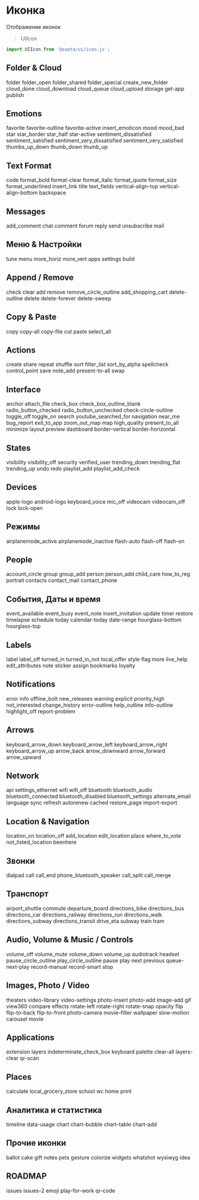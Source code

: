 # Иконка
Отображение иконок

> UIIcon

```javascript
import UIIcon from '@xaota/ui/icon.js';
```

## Folder & Cloud
<ui-html>
  <ui-icon>folder</ui-icon>
  <ui-icon>folder_open</ui-icon>
  <ui-icon>folder_shared</ui-icon>
  <ui-icon>folder_special</ui-icon>
  <ui-icon>create_new_folder</ui-icon>
  <ui-icon>cloud_done</ui-icon>
  <ui-icon>cloud_download</ui-icon>
  <ui-icon>cloud_queue</ui-icon>
  <ui-icon>cloud_upload</ui-icon>
  <ui-icon>storage</ui-icon>
  <ui-icon>get-app</ui-icon>
  <ui-icon>publish</ui-icon>
</ui-html>

## Emotions
<ui-html>
  <ui-icon>favorite</ui-icon>
  <ui-icon>favorite-outline</ui-icon>
  <ui-icon>favorite-active</ui-icon>
  <ui-icon>insert_emoticon</ui-icon>
  <ui-icon>mood</ui-icon>
  <ui-icon>mood_bad</ui-icon>
  <ui-icon>star</ui-icon>
  <ui-icon>star_border</ui-icon>
  <ui-icon>star_half</ui-icon>
  <ui-icon>star-active</ui-icon>
  <ui-icon>sentiment_dissatisfied</ui-icon>
  <ui-icon>sentiment_satisfied</ui-icon>
  <ui-icon>sentiment_very_dissatisfied</ui-icon>
  <ui-icon>sentiment_very_satisfied</ui-icon>
  <ui-icon>thumbs_up_down</ui-icon>
  <ui-icon>thumb_down</ui-icon>
  <ui-icon>thumb_up</ui-icon>
</ui-html>

## Text Format
<ui-html>
  <ui-icon>code</ui-icon>
  <ui-icon>format_bold</ui-icon>
  <ui-icon>format-clear</ui-icon>
  <ui-icon>format_italic</ui-icon>
  <ui-icon>format_quote</ui-icon>
  <ui-icon>format_size</ui-icon>
  <ui-icon>format_underlined</ui-icon>
  <ui-icon>insert_link</ui-icon>
  <ui-icon>title</ui-icon>
  <ui-icon>text_fields</ui-icon>
  <ui-icon>vertical-align-top</ui-icon>
  <ui-icon>vertical-align-bottom</ui-icon>
  <ui-icon>backspace</ui-icon>
</ui-html>

## Messages
<ui-html>
  <ui-icon>add_comment</ui-icon>
  <ui-icon>chat</ui-icon>
  <ui-icon>comment</ui-icon>
  <ui-icon>forum</ui-icon>
  <ui-icon>reply</ui-icon>
  <ui-icon>send</ui-icon>
  <ui-icon>unsubscribe</ui-icon>
  <ui-icon>mail</ui-icon>
</ui-html>

## Меню & Настройки
<ui-html>
  <ui-icon>tune</ui-icon>
  <ui-icon>menu</ui-icon>
  <ui-icon>more_horiz</ui-icon>
  <ui-icon>more_vert</ui-icon>
  <ui-icon>apps</ui-icon>
  <ui-icon>settings</ui-icon>
  <ui-icon>build</ui-icon>
</ui-html>

## Append / Remove
<ui-html>
  <ui-icon>check</ui-icon>
  <ui-icon>clear</ui-icon>
  <ui-icon>add</ui-icon>
  <ui-icon>remove</ui-icon>
  <ui-icon>remove_circle_outline</ui-icon>
  <ui-icon>add_shopping_cart</ui-icon>
  <ui-icon>delete-outline</ui-icon>
  <ui-icon>delete</ui-icon>
  <ui-icon>delete-forever</ui-icon>
  <ui-icon>delete-sweep</ui-icon>
</ui-html>

## Copy &amp; Paste
<ui-html>
  <ui-icon>copy</ui-icon>
  <ui-icon>copy-all</ui-icon>
  <ui-icon>copy-file</ui-icon>
  <ui-icon>cut</ui-icon>
  <ui-icon>paste</ui-icon>
  <ui-icon>select_all</ui-icon>
</ui-html>

## Actions
<ui-html>
  <ui-icon>create</ui-icon>
  <ui-icon>share</ui-icon>
  <ui-icon>repeat</ui-icon>
  <ui-icon>shuffle</ui-icon>
  <ui-icon>sort</ui-icon>
  <ui-icon>filter_list</ui-icon>
  <ui-icon>sort_by_alpha</ui-icon>
  <ui-icon>spellcheck</ui-icon>
  <ui-icon>control_point</ui-icon>
  <ui-icon>save</ui-icon>
  <ui-icon>note_add</ui-icon>
  <ui-icon>present-to-all</ui-icon>
  <ui-icon>swap</ui-icon>
</ui-html>

## Interface
<ui-html>
  <ui-icon>anchor</ui-icon>
  <ui-icon>attach_file</ui-icon>
  <ui-icon>check_box</ui-icon>
  <ui-icon>check_box_outline_blank</ui-icon>
  <ui-icon>radio_button_checked</ui-icon>
  <ui-icon>radio_button_unchecked</ui-icon>
  <ui-icon>check-circle-outline</ui-icon>
  <ui-icon>toggle_off</ui-icon>
  <ui-icon>toggle_on</ui-icon>
  <ui-icon>search</ui-icon>
  <ui-icon>youtube_searched_for</ui-icon>
  <ui-icon>navigation</ui-icon>
  <ui-icon>near_me</ui-icon>
  <ui-icon>bug_report</ui-icon>
  <ui-icon>exit_to_app</ui-icon>
  <ui-icon>zoom_out_map</ui-icon>
  <ui-icon>map</ui-icon>
  <ui-icon>high_quality</ui-icon>
  <ui-icon>present_to_all</ui-icon>
  <ui-icon>minimize</ui-icon>
  <ui-icon>layout</ui-icon>
  <ui-icon>preview</ui-icon>
  <ui-icon>dashboard</ui-icon>
  <ui-icon>border-vertical</ui-icon>
  <ui-icon>border-horizontal</ui-icon>
</ui-html>

## States
<ui-html>
  <ui-icon>visibility</ui-icon>
  <ui-icon>visibility_off</ui-icon>
  <ui-icon>security</ui-icon>
  <ui-icon>verified_user</ui-icon>
  <ui-icon>trending_down</ui-icon>
  <ui-icon>trending_flat</ui-icon>
  <ui-icon>trending_up</ui-icon>
  <ui-icon>undo</ui-icon>
  <ui-icon>redo</ui-icon>
  <ui-icon>playlist_add</ui-icon>
  <ui-icon>playlist_add_check</ui-icon>
</ui-html>

## Devices
<ui-html>
  <ui-icon>apple-logo</ui-icon>
  <ui-icon>android-logo</ui-icon>
  <ui-icon>keyboard_voice</ui-icon>
  <ui-icon>mic_off</ui-icon>
  <ui-icon>videocam</ui-icon>
  <ui-icon>videocam_off</ui-icon>
  <ui-icon>lock</ui-icon>
  <ui-icon>lock-open</ui-icon>
</ui-html>

## Режимы
<ui-html>
  <ui-icon>airplanemode_active</ui-icon>
  <ui-icon>airplanemode_inactive</ui-icon>
  <ui-icon>flash-auto</ui-icon>
  <ui-icon>flash-off</ui-icon>
  <ui-icon>flash-on</ui-icon>
</ui-html>

## People
<ui-html>
  <ui-icon>account_circle</ui-icon>
  <ui-icon>group</ui-icon>
  <ui-icon>group_add</ui-icon>
  <ui-icon>person</ui-icon>
  <ui-icon>person_add</ui-icon>
  <ui-icon>child_care</ui-icon>
  <ui-icon>how_to_reg</ui-icon>
  <ui-icon>portrait</ui-icon>
  <ui-icon>contacts</ui-icon>
  <ui-icon>contact_mail</ui-icon>
  <ui-icon>contact_phone</ui-icon>
</ui-html>

## События, Даты и время
<ui-html>
  <ui-icon>event_available</ui-icon>
  <ui-icon>event_busy</ui-icon>
  <ui-icon>event_note</ui-icon>
  <ui-icon>insert_invitation</ui-icon>
  <ui-icon>update</ui-icon>
  <ui-icon>timer</ui-icon>
  <ui-icon>restore</ui-icon>
  <ui-icon>timelapse</ui-icon>
  <ui-icon>schedule</ui-icon>
  <ui-icon>today</ui-icon>
  <ui-icon>calendar-today</ui-icon>
  <ui-icon>date-range</ui-icon>
  <ui-icon>hourglass-bottom</ui-icon>
  <ui-icon>hourglass-top</ui-icon>
</ui-html>

## Labels
<ui-html>
  <ui-icon>label</ui-icon>
  <ui-icon>label_off</ui-icon>
  <ui-icon>turned_in</ui-icon>
  <ui-icon>turned_in_not</ui-icon>
  <ui-icon>local_offer</ui-icon>
  <ui-icon>style</ui-icon>
  <ui-icon>flag</ui-icon>
  <ui-icon>more</ui-icon>
  <ui-icon>live_help</ui-icon>
  <ui-icon>edit_attributes</ui-icon>
  <ui-icon>note</ui-icon>
  <ui-icon>sticker</ui-icon>
  <ui-icon>assign</ui-icon>
  <ui-icon>bookmarks</ui-icon>
  <ui-icon>loyalty</ui-icon>
</ui-html>

## Notifications
<ui-html>
  <ui-icon>error</ui-icon>
  <ui-icon>info</ui-icon>
  <ui-icon>offline_bolt</ui-icon>
  <ui-icon>new_releases</ui-icon>
  <ui-icon>warning</ui-icon>
  <ui-icon>explicit</ui-icon>
  <ui-icon>priority_high</ui-icon>
  <ui-icon>not_interested</ui-icon>
  <ui-icon>change_history</ui-icon>
  <ui-icon>error-outline</ui-icon>
  <ui-icon>help_outline</ui-icon>
  <ui-icon>info-outline</ui-icon>
  <ui-icon>highlight_off</ui-icon>
  <ui-icon>report-problem</ui-icon>
</ui-html>

## Arrows
<ui-html>
  <ui-icon>keyboard_arrow_down</ui-icon>
  <ui-icon>keyboard_arrow_left</ui-icon>
  <ui-icon>keyboard_arrow_right</ui-icon>
  <ui-icon>keyboard_arrow_up</ui-icon>
  <ui-icon>arrow_back</ui-icon>
  <ui-icon>arrow_downward</ui-icon>
  <ui-icon>arrow_forward</ui-icon>
  <ui-icon>arrow_upward</ui-icon>
</ui-html>

## Network
<ui-html>
  <ui-icon>api</ui-icon>
  <ui-icon>settings_ethernet</ui-icon>
  <ui-icon>wifi</ui-icon>
  <ui-icon>wifi_off</ui-icon>
  <ui-icon>bluetooth</ui-icon>
  <ui-icon>bluetooth_audio</ui-icon>
  <ui-icon>bluetooth_connected</ui-icon>
  <ui-icon>bluetooth_disabled</ui-icon>
  <ui-icon>bluetooth_settings</ui-icon>
  <ui-icon>alternate_email</ui-icon>
  <ui-icon>language</ui-icon>
  <ui-icon>sync</ui-icon>
  <ui-icon>refresh</ui-icon>
  <ui-icon>autorenew</ui-icon>
  <ui-icon>cached</ui-icon>
  <ui-icon>restore_page</ui-icon>
  <ui-icon>import-export</ui-icon>
</ui-html>

## Location & Navigation
<ui-html>
  <ui-icon>location_on</ui-icon>
  <ui-icon>location_off</ui-icon>
  <ui-icon>add_location</ui-icon>
  <ui-icon>edit_location</ui-icon>
  <ui-icon>place</ui-icon>
  <ui-icon>where_to_vote</ui-icon>
  <ui-icon>not_listed_location</ui-icon>
  <ui-icon>beenhere</ui-icon>
</ui-html>

## Звонки
<ui-html>
  <ui-icon>dialpad</ui-icon>
  <ui-icon>call</ui-icon>
  <ui-icon>call_end</ui-icon>
  <ui-icon>phone_bluetooth_speaker</ui-icon>
  <ui-icon>call_split</ui-icon>
  <ui-icon>call_merge</ui-icon>
</ui-html>

## Транспорт
<ui-html>
  <ui-icon>airport_shuttle</ui-icon>
  <ui-icon>commute</ui-icon>
  <ui-icon>departure_board</ui-icon>
  <ui-icon>directions_bike</ui-icon>
  <ui-icon>directions_bus</ui-icon>
  <ui-icon>directions_car</ui-icon>
  <ui-icon>directions_railway</ui-icon>
  <ui-icon>directions_run</ui-icon>
  <ui-icon>directions_walk</ui-icon>
  <ui-icon>directions_subway</ui-icon>
  <ui-icon>directions_transit</ui-icon>
  <ui-icon>drive_eta</ui-icon>
  <ui-icon>subway</ui-icon>
  <ui-icon>train</ui-icon>
  <ui-icon>tram</ui-icon>
</ui-html>

## Audio, Volume & Music / Controls
<ui-html>
  <ui-icon>volume_off</ui-icon>
  <ui-icon>volume_mute</ui-icon>
  <ui-icon>volume_down</ui-icon>
  <ui-icon>volume_up</ui-icon>
  <ui-icon>audiotrack</ui-icon>
  <ui-icon>headset</ui-icon>
  <ui-icon>pause_circle_outline</ui-icon>
  <ui-icon>play_circle_outline</ui-icon>
  <ui-icon>pause</ui-icon>
  <ui-icon>play</ui-icon>
  <ui-icon>next</ui-icon>
  <ui-icon>previous</ui-icon>
  <ui-icon>queue-next-play</ui-icon>
  <ui-icon>record-manual</ui-icon>
  <ui-icon>record-smart</ui-icon>
  <ui-icon>stop</ui-icon>
</ui-html>

## Images, Photo / Video
<ui-html>
  <ui-icon>theaters</ui-icon>
  <ui-icon>video-library</ui-icon>
  <ui-icon>video-settings</ui-icon>
  <ui-icon>photo-insert</ui-icon>
  <ui-icon>photo-add</ui-icon>
  <ui-icon>image-add</ui-icon>
  <ui-icon>gif</ui-icon>
  <ui-icon>view360</ui-icon>
  <ui-icon>compare</ui-icon>
  <ui-icon>effects</ui-icon>
  <ui-icon>rotate-left</ui-icon>
  <ui-icon>rotate-right</ui-icon>
  <ui-icon>rotate-snap</ui-icon>
  <ui-icon>opacity</ui-icon>
  <ui-icon>flip</ui-icon>
  <ui-icon>flip-to-back</ui-icon>
  <ui-icon>flip-to-front</ui-icon>
  <ui-icon>photo-camera</ui-icon>
  <ui-icon>movie-filter</ui-icon>
  <ui-icon>wallpaper</ui-icon>
  <ui-icon>slow-motion</ui-icon>
  <ui-icon>carousel</ui-icon>
  <ui-icon>movie</ui-icon>
</ui-html>

## Applications
<ui-html>
  <ui-icon>extension</ui-icon>
  <ui-icon>layers</ui-icon>
  <ui-icon>indeterminate_check_box</ui-icon>
  <ui-icon>keyboard</ui-icon>
  <ui-icon>palette</ui-icon>
  <ui-icon>clear-all</ui-icon>
  <ui-icon>layers-clear</ui-icon>
  <ui-icon>qr-scan</ui-icon>
</ui-html>

## Places
<ui-html>
  <ui-icon>calculate</ui-icon>
  <ui-icon>local_grocery_store</ui-icon>
  <ui-icon>school</ui-icon>
  <ui-icon>wc</ui-icon>
  <ui-icon>home</ui-icon>
  <ui-icon>print</ui-icon>
</ui-html>

## Аналитика и статистика
<ui-html>
  <ui-icon>timeline</ui-icon>
  <ui-icon>data-usage</ui-icon>
  <ui-icon>chart</ui-icon>
  <ui-icon>chart-bubble</ui-icon>
  <ui-icon>chart-table</ui-icon>
  <ui-icon>chart-add</ui-icon>
</ui-html>

## Прочие иконки
<ui-html>
  <ui-icon>ballot</ui-icon>
  <ui-icon>cake</ui-icon>
  <ui-icon>gift</ui-icon>
  <ui-icon>notes</ui-icon>
  <ui-icon>pets</ui-icon>
  <ui-icon>gesture</ui-icon>
  <ui-icon>colorize</ui-icon>
  <ui-icon>widgets</ui-icon>
  <ui-icon>whatshot</ui-icon>
  <ui-icon>wysiwyg</ui-icon>
  <ui-icon>idea</ui-icon>
</ui-html>

## ROADMAP
<ui-html>
  <ui-icon>issues</ui-icon>
  <ui-icon>issues-2</ui-icon>
  <ui-icon>emoji</ui-icon>
  <ui-icon>play-for-work</ui-icon>
  <ui-icon>qr-code</ui-icon>
</ui-html>
